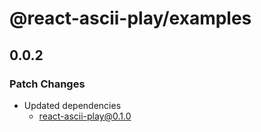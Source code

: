 # @react-ascii-play/examples

## 0.0.2

### Patch Changes

- Updated dependencies
  - react-ascii-play@0.1.0
